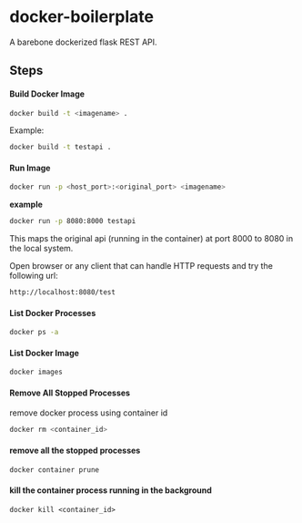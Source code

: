 # docker-boilerplate
A barebone dockerized flask REST API.


## Steps

#### Build Docker Image
```bash
docker build -t <imagename> .
```
Example:  
```bash
docker build -t testapi .
```

#### Run Image
```bash
docker run -p <host_port>:<original_port> <imagename>
```

**example**  
```bash
docker run -p 8080:8000 testapi
```
This maps the original api (running in the container) at port 8000 to 8080 in the local system.

Open browser or any client that can handle HTTP requests and try the following url:  
```bash
http://localhost:8080/test
```

#### List Docker Processes
```bash
docker ps -a
```

#### List Docker Image
```bash
docker images
```

#### Remove All Stopped Processes
remove docker process using container id
```bash
docker rm <container_id>
```

#### remove all the stopped processes
```bash
docker container prune
```

#### kill the container process running in the background
```
docker kill <container_id>
